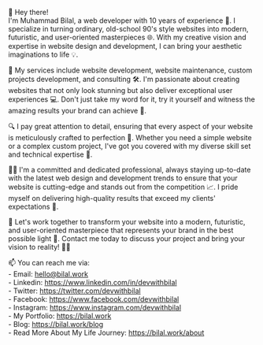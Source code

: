👋 Hey there!<br>
I'm Muhammad Bilal, a web developer with 10 years of experience 🚀. I specialize in turning ordinary, old-school 90's style websites into modern, futuristic, and user-oriented masterpieces 🌐. With my creative vision and expertise in website design and development, I can bring your aesthetic imaginations to life 💡.

🔧 My services include website development, website maintenance, custom projects development, and consulting 🛠️. I'm passionate about creating websites that not only look stunning but also deliver exceptional user experiences 💻. Don't just take my word for it, try it yourself and witness the amazing results your brand can achieve 🚀.

🔍 I pay great attention to detail, ensuring that every aspect of your website is meticulously crafted to perfection 🎨. Whether you need a simple website or a complex custom project, I've got you covered with my diverse skill set and technical expertise 💪.

👨‍💻 I'm a committed and dedicated professional, always staying up-to-date with the latest web design and development trends to ensure that your website is cutting-edge and stands out from the competition 📈. I pride myself on delivering high-quality results that exceed my clients' expectations 💯.

💼 Let's work together to transform your website into a modern, futuristic, and user-oriented masterpiece that represents your brand in the best possible light 🌟. Contact me today to discuss your project and bring your vision to reality! 💪🔥

📫 You can reach me via:<br>
      - Email: hello@bilal.work <br>
      - Linkedin: https://www.linkedin.com/in/devwithbilal <br>
      - Twitter: https://twitter.com/devwithbilal <br>
      - Facebook: https://www.facebook.com/devwithbilal <br>
      - Instagram: https://www.instagram.com/devwithbilal <br>
      - My Portfolio: https://bilal.work <br>
      - Blog: https://bilal.work/blog <br>
      - Read More About My Life Journey: https://bilal.work/about
